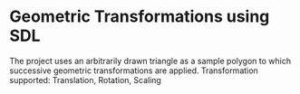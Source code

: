 Geometric Transformations using SDL
===================================

The project uses an arbitrarily drawn triangle as a sample polygon to which successive geometric transformations are applied. Transformation supported: Translation, Rotation, Scaling
